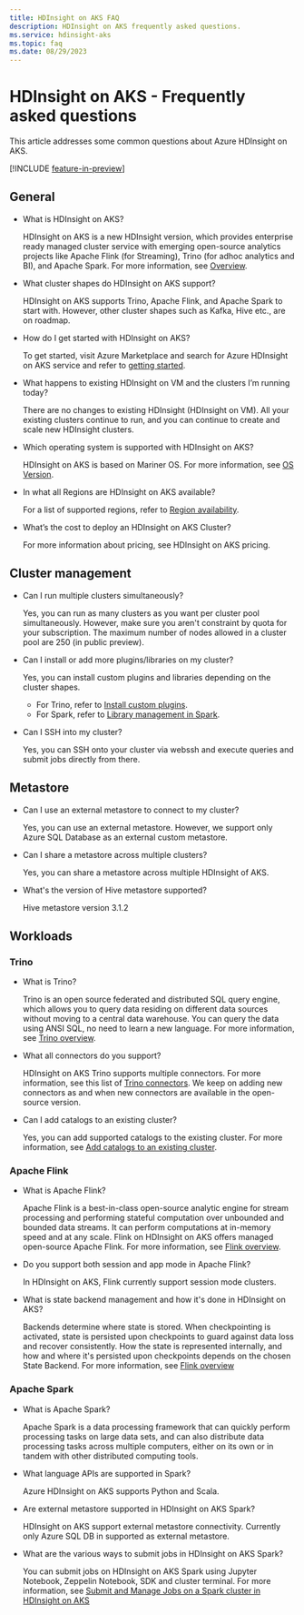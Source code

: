 ```yaml
---
title: HDInsight on AKS FAQ
description: HDInsight on AKS frequently asked questions.
ms.service: hdinsight-aks
ms.topic: faq
ms.date: 08/29/2023
---
```


# HDInsight on AKS - Frequently asked questions

This article addresses some common questions about Azure HDInsight on AKS.

[!INCLUDE [feature-in-preview](includes/feature-in-preview.md)]

## General

* What is HDInsight on AKS?

   HDInsight on AKS is a new HDInsight version, which provides enterprise ready managed cluster service with emerging open-source analytics projects like Apache Flink (for Streaming), Trino (for adhoc analytics and BI), and Apache Spark. For more information, see [Overview](./overview.md).

* What cluster shapes do HDInsight on AKS support?

   HDInsight on AKS supports Trino, Apache Flink, and Apache Spark to start with. However, other cluster shapes such as Kafka, Hive etc., are on roadmap. 
 
* How do I get started with HDInsight on AKS?

   To get started, visit Azure Marketplace and search for Azure HDInsight on AKS service and refer to [getting started](./quickstart-create-cluster.md).

* What happens to existing HDInsight on VM and the clusters I’m running today?

   There are no changes to existing HDInsight (HDInsight on VM). All your existing clusters continue to run, and you can continue to create and scale new HDInsight clusters.

* Which operating system is supported with HDInsight on AKS?

   HDInsight on AKS is based on Mariner OS. For more information, see [OS Version](./release-notes/hdinsight-aks-release-notes.md#operating-system-version).

* In what all Regions are HDInsight on AKS available?

   For a list of supported regions, refer to [Region availability](./overview.md#region-availability-public-preview).

* What’s the cost to deploy an HDInsight on AKS Cluster?

   For more information about pricing, see HDInsight on AKS pricing.

## Cluster management

* Can I run multiple clusters simultaneously?

   Yes, you can run as many clusters as you want per cluster pool simultaneously. However, make sure you aren't constraint by quota for your subscription. The maximum number of nodes allowed in a cluster pool are 250 (in public preview).

* Can I install or add more plugins/libraries on my cluster?

   Yes, you can install custom plugins and libraries depending on the cluster shapes.
   * For Trino, refer to [Install custom plugins](./trino/trino-custom-plugins.md). 
   * For Spark, refer to [Library management in Spark](./spark/library-management.md).
     
* Can I SSH into my cluster?

   Yes, you can SSH onto your cluster via webssh and execute queries and submit jobs directly from there.

## Metastore

* Can I use an external metastore to connect to my cluster?

   Yes, you can use an external metastore. However, we support only Azure SQL Database as an external custom metastore.

* Can I share a metastore across multiple clusters?

   Yes, you can share a metastore across multiple HDInsight of AKS. 

* What's the version of Hive metastore supported?

   Hive metastore version 3.1.2

## Workloads

### Trino

* What is Trino?

   Trino is an open source federated and distributed SQL query engine, which allows you to query data residing on different data sources without moving to a central data warehouse.
    You can query the data using ANSI SQL, no need to learn a new language. For more information, see [Trino overview](./trino/trino-overview.md).

* What all connectors do you support?

   HDInsight on AKS Trino supports multiple connectors.  For more information, see this list of [Trino connectors](./trino/trino-connectors.md).
    We keep on adding new connectors as and when new connectors are available in the open-source version.

* Can I add catalogs to an existing cluster?

   Yes, you can add supported catalogs to the existing cluster. For more information, see [Add catalogs to an existing cluster](./trino/trino-add-catalogs.md).
 
### Apache Flink

* What is Apache Flink?

   Apache Flink is a best-in-class open-source analytic engine for stream processing and performing stateful computation over unbounded and bounded data streams. It can perform computations at in-memory speed and at any scale.
    Flink on HDInsight on AKS offers managed open-source Apache Flink. For more information, see [Flink overview](./flink/flink-overview.md).

* Do you support both session and app mode in Apache Flink?

   In HDInsight on AKS, Flink currently support session mode clusters.  

* What is state backend management and how it's done in HDInsight on AKS? 

   Backends determine where state is stored. When checkpointing is activated, state is persisted upon checkpoints to guard against data loss and recover consistently. How the state is represented internally, and how and where it's persisted upon checkpoints depends on the chosen State Backend. For more information, see [Flink overview](./flink/flink-overview.md)

### Apache Spark 

* What is Apache Spark? 

   Apache Spark is a data processing framework that can quickly perform processing tasks on large data sets, and can also distribute data processing tasks across multiple computers, either on its own or in tandem with other distributed computing tools.   

* What language APIs are supported in Spark? 

   Azure HDInsight on AKS supports Python and Scala. 

* Are external metastore supported in HDInsight on AKS Spark? 

   HDInsight on AKS support external metastore connectivity. Currently only Azure SQL DB in supported as external metastore. 

* What are the various ways to submit jobs in HDInsight on AKS Spark? 

   You can submit jobs on HDInsight on AKS Spark using Jupyter Notebook, Zeppelin Notebook, SDK and cluster terminal. For more information, see [Submit and Manage Jobs on a Spark cluster in HDInsight on AKS](./spark/submit-manage-jobs.md)
